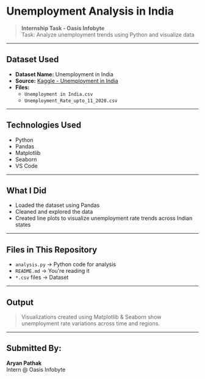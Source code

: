 #  Unemployment Analysis in India

>**Internship Task - Oasis Infobyte**  
> Task: Analyze unemployment trends using Python and visualize data

---

##  Dataset Used
- **Dataset Name:** Unemployment in India
- **Source:** [Kaggle - Unemployment in India](https://www.kaggle.com/datasets/gokulrajkmv/unemployment-in-india)
- **Files:**
  - `Unemployment in India.csv`
  - `Unemployment_Rate_upto_11_2020.csv`

---

##  Technologies Used
- Python 
- Pandas
- Matplotlib
- Seaborn
- VS Code

---

##  What I Did
- Loaded the dataset using Pandas
- Cleaned and explored the data
- Created line plots to visualize unemployment rate trends across Indian states

---

##  Files in This Repository
- `analysis.py` → Python code for analysis
- `README.md` → You're reading it
- `*.csv` files → Dataset

---

##  Output
> Visualizations created using Matplotlib & Seaborn show unemployment rate variations across time and regions.

---

##  Submitted By:
**Aryan Pathak**  
Intern @ Oasis Infobyte
